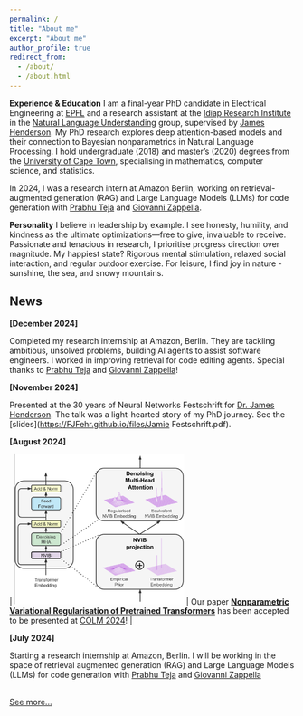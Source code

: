 ```yaml
---
permalink: /
title: "About me"
excerpt: "About me"
author_profile: true
redirect_from: 
  - /about/
  - /about.html
---
```

    
**Experience & Education** I am a final-year PhD candidate in Electrical Engineering at [EPFL](https://www.epfl.ch/en/) and a research assistant at the [Idiap Research Institute](https://www.idiap.ch/en) in the [Natural Language Understanding](https://www.idiap.ch/en/scientific-research/natural-language-understanding) group, supervised by [James Henderson](https://www.idiap.ch/~jhenderson/). My PhD research explores deep attention-based models and their connection to Bayesian nonparametrics in Natural Language Processing. I hold undergraduate (2018) and master’s (2020) degrees from the [University of Cape Town](https://www.uct.ac.za/), specialising in mathematics, computer science, and statistics.

In 2024, I was a research intern at Amazon Berlin, working on retrieval-augmented generation (RAG) and Large Language Models (LLMs) for code generation with [Prabhu Teja](https://prabhuteja12.github.io/) and [Giovanni Zappella](https://giovannizappella.github.io/).

**Personality** I believe in leadership by example. I see honesty, humility, and kindness as the ultimate optimizations—free to give, invaluable to receive. Passionate and tenacious in research, I prioritise progress direction over magnitude. My happiest state? Rigorous mental stimulation, relaxed social interaction, and regular outdoor exercise. For leisure, I find joy in nature - sunshine, the sea, and snowy mountains.

## News

**[December 2024]**

Completed my research internship at Amazon, Berlin. They are tackling ambitious, unsolved problems, building AI agents to assist software engineers. I worked in improving retrieval for code editing agents. Special thanks to [Prabhu Teja](https://prabhuteja12.github.io/) and [Giovanni Zappella](https://giovannizappella.github.io/)!


**[November 2024]**

Presented at the 30 years of Neural Networks Festschrift for [Dr. James Henderson](https://www.idiap.ch/~jhenderson/). The talk was a light-hearted story of my PhD journey. See the [slides](https://FJFehr.github.io/files/Jamie Festschrift.pdf).


**[August 2024]**

| <img src="images/pretrainedNVIB.png" style="max-width:300px;"> | Our paper [**Nonparametric Variational Regularisation of Pretrained Transformers**](https://arxiv.org/pdf/2312.00662.pdf) has been accepted to be presented at [COLM 2024](https://colmweb.org/)! |


**[July 2024]**

Starting a research internship at Amazon, Berlin. I will be working in the space of retrieval augmented generation (RAG) and Large Language Models (LLMs) for code generation with [Prabhu Teja](https://prabhuteja12.github.io/) and [Giovanni Zappella](https://giovannizappella.github.io/)


<br>
<a href="{{ site.url }}/updates"> See more... </a>
